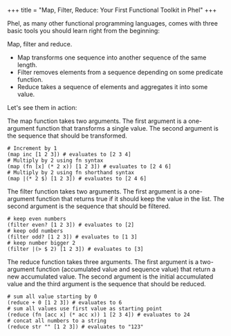 +++
title = "Map, Filter, Reduce: Your First Functional Toolkit in Phel"
+++

Phel, as many other functional programming languages, comes with three basic tools you should learn right from the beginning:

Map, filter and reduce.

- Map transforms one sequence into another sequence of the same length.
- Filter removes elements from a sequence depending on some predicate function.
- Reduce takes a sequence of elements and aggregates it into some value.

Let's see them in action:

The map function takes two arguments. The first argument is a one-argument function that transforms a single value. The second argument is the sequence that should be transformed.

```phel
# Increment by 1
(map inc [1 2 3]) # evaluates to [2 3 4]
# Multiply by 2 using fn syntax
(map (fn [x] (* 2 x)) [1 2 3]) # evaluates to [2 4 6]
# Multiply by 2 using fn shorthand syntax
(map |(* 2 $) [1 2 3]) # evaluates to [2 4 6]
```

The filter function takes two arguments. The first argument is a one-argument function that returns true if it should keep the value in the list. The second argument is the sequence that should be filtered.

```phel
# keep even numbers
(filter even? [1 2 3]) # evaluates to [2]
# keep odd numbers
(filter odd? [1 2 3]) # evaluates to [1 3]
# keep number bigger 2
(filter |(> $ 2) [1 2 3]) # evaluates to [3]
```

The reduce function takes three arguments. The first argument is a two-argument function (accumulated value and sequence value) that return a new accumulated value. The second argument is the initial accumulated value and the third argument is the sequence that should be reduced.

```phel
# sum all value starting by 0
(reduce + 0 [1 2 3]) # evaluates to 6
# sum all values use first value as starting point
(reduce (fn [acc x] (* acc x)) 1 [2 3 4]) # evaluates to 24
# concat all numbers to a string
(reduce str "" [1 2 3]) # evaluates to "123"
```
